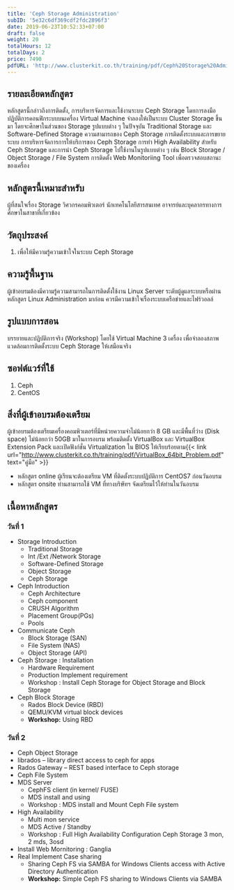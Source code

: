 ```yaml
---
title: 'Ceph Storage Administration'
subID: '5e32c6df369cdf2fdc2896f3'
date: 2019-06-23T10:52:33+07:00
draft: false
weight: 20
totalHours: 12
totalDays: 2
price: 7490
pdfURL: 'http://www.clusterkit.co.th/training/pdf/Ceph%20Storage%20Administration.pdf'
---
```


## รายละเอียดหลักสูตร

หลักสูตรนี้กล่าวถึงการติดตั้ง, การบริหารจัดการและใช้งานระบบ Ceph Storage โดยการลงมือปฏิบัติการคอนฟิกระบบบนเครื่อง Virtual Machine จำลองให้เป็นระบบ Cluster Storage ขึ้นมา โดยจะศึกษาในส่วนของ Storage รูปแบบต่าง ๆ ในปัจจุบัน Traditional Storage และ Software-Defined Storage ความสามารถของ Ceph Storage การติดตั้งระบบและการขยายระบบ การบริหารจัดการการให้บริการของ Ceph Storage การทำ High Availability สำหรับ Ceph Storage และการนำ Ceph Storage ไปใช้งานในรูปแบบต่าง ๆ เช่น Block Storage / Object Storage / File System การติดตั้ง Web Monitoriing Tool เพื่อตรวจสอบสถานะของเครื่อง

## หลักสูตรนี้เหมาะสำหรับ

ผู้ที่สนใจเรื่อง Storage วิศวกรคอมพิวเตอร์ นักเทคโนโลยีสารสนเทศ อาจารย์และบุคลากรทางการศึกษาในสาขาที่เกี่ยวข้อง

## วัตถุประสงค์

1. เพื่อให้มีความรู้ความเข้าใจในระบบ Ceph Storage

## ความรู้พื้นฐาน

ผู้เข้าอบรมต้องมีความรู้ความสามารถในการติดตั้งใช้งาน Linux Server ระดับผู้ดูแลระบบหรือผ่านหลักสูตร Linux Administration มาก่อน ควรมีความเข้าใจเรื่องระบบเครือข่ายและไฟร์วอลล์

## รูปแบบการสอน

บรรยายและปฏิบัติการจริง (Workshop) โดยใช้ Virtual Machine 3 เครื่อง เพื่อจำลองสภาพแวดล้อมการติดตั้งระบบ Ceph Storage ให้เสมือนจริง

## ซอฟต์แวร์ที่ใช้

1. Ceph
2. CentOS 

## สิ่งที่ผู้เข้าอบรมต้องเตรียม

ผู้เข้าอบรมต้องเตรียมเครื่องคอมพิวเตอร์ที่มีหน่วยความจำไม่น้อยกว่า 8 GB และมีพื้นที่ว่าง (Disk space) ไม่น้อยกว่า 50GB มาในการอบรม พร้อมติดตั้ง VirtualBox และ VirtualBox Extension Pack และเปิดฟังก์ชั่น Virtualization ใน BIOS ให้เรียบร้อยตาม{{< link url="http://www.clusterkit.co.th/training/pdf/VirtualBox_64bit_Problem.pdf" text="คู่มือ" >}} 

- หลักสูตร online ผู้เรียนจะต้องเตรียม VM ที่ติดตั้งระบบปฏิบัติการ CentOS7 ก่อนวันอบรม 
- หลักสูตร onsite ท่านสามารถใช้ VM ที่ทางบริษัทฯ จัดเตรียมไว้ให้ท่านในวันอบรม

## เนื้อหาหลักสูตร

### วันที่ 1

- Storage Introduction
  - Traditional Storage
  - Int /Ext /Network Storage
  - Software-Defined Storage
  - Object Storage
  - Ceph Storage
- Ceph Introduction
  - Ceph Architecture
  - Ceph component
  - CRUSH Algorithm
  - Placement Group(PGs)
  - Pools
- Communicate Ceph
  - Block Storage (SAN)
  - File System (NAS)
  - Object Storage (API)
- Ceph Storage : Installation
  - Hardware Requirement
  - Production Implement requirement
  - Workshop : Install Ceph Storage for Object Storage and Block Storage
- Ceph Block Storage
  - Rados Block Device (RBD)
  - QEMU/KVM virtual block devices
  - **Workshop:** Using RBD

### วันที่ 2

- Ceph Object Storage
- librados – library direct access to ceph for apps
- Rados Gateway – REST based interface to Ceph storage
- Ceph File System
- MDS Server
  - CephFS client (in kernel/ FUSE)
  - MDS install and using
  - Workshop : MDS install and Mount Ceph File system
- High Availability
  - Multi mon service
  - MDS Active / Standby
  - Workshop : Full High Availability Configuration Ceph Storage 3 mon, 2 mds, 3osd
- Install Web Mornitoring : Ganglia
- Real Implement Case sharing
  - Sharing Ceph FS via SAMBA for Windows Clients access with Active Directory Authentication
  - **Workshop:** Simple Ceph FS sharing to Windows Clients via SAMBA
